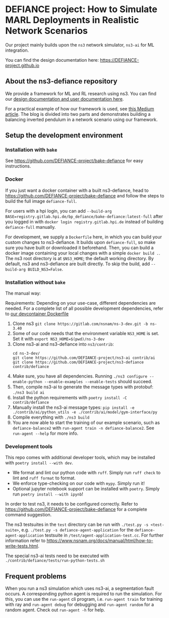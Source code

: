 # DEFIANCE project: How to Simulate MARL Deployments in Realistic Network Scenarios

Our project mainly builds upon the `ns3` network simulator, `ns3-ai` for ML integration.

You can find the design documentation here: <https://DEFIANCE-project.github.io>

## About the ns3-defiance repository

We provide a framework for ML and RL research using ns3.
You can find our [design documentation and user documentation here](https://DEFIANCE-project.github.io).

For a practical example of how our framework is used, see [this Medium article](https://medium.com/@oliver.zimmermann/reinforcement-learning-in-ns3-part-1-698b9c30c0cd). The blog is divided into two parts and demonstrates building a balancing inverted pendulum in a network scenario using our framework.

## Setup the development environment

### Installation with `bake`

See <https://github.com/DEFIANCE-project/bake-defiance> for easy instructions.

### Docker

If you just want a docker container with a built ns3-defiance, head to <https://github.com/DEFIANCE-project/bake-defiance> and follow the steps to build the full image `defiance-full`.

For users with a hpi login, you can add `--build-arg BASE=registry.gitlab.hpi.de/bp_defiance/bake-defiance:latest-full`
after you logged in with `docker login registry.gitlab.hpi.de` instead of building `defiance-full` manually.

For development, we supply a `Dockerfile` here, in which you can build your custom changes to ns3-defiance. It builds upon `defiance-full`, so make sure you have built or downloaded it beforehand.
Then, you can build a docker image containing your local changes with a simple `docker build .`.
The ns3 root directory is at `$NS3_HOME`; the default working directory.
By default, ns3 and ns3-defiance are built directly. To skip the build, add `--build-arg BUILD_NS3=False`.

### Installation without `bake`

The manual way:

Requirements: Depending on your use-case, different dependencies are needed. For a complete list of all possible
development dependencies, refer
to [our devcontainer Dockerfile](https://github.com/DEFIANCE-project/bake-defiance/blob/main/.devcontainer/Dockerfile#L9)

1. Clone ns3 `git clone https://gitlab.com/nsnam/ns-3-dev.git -b ns-3.40`
2. Some of our code needs that the environment variable `NS3_HOME` is set. Set it with `export NS3_HOME=$(pwd)/ns-3-dev`
3. Clone ns3-ai and ns3-defiance into `ns3/contrib`:
    ```shell-c
   cd ns-3-dev/
   git clone https://github.com/DEFIANCE-project/ns3-ai contrib/ai
   git clone https://github.com/DEFIANCE-project/ns3-defiance contrib/defiance
    ```
4. Make sure, you have all dependencies. Running `./ns3 configure --enable-python --enable-examples --enable-tests`
   should succeed.
5. Then, compile ns3-ai to generate the message types with protobuf: `./ns3 build ai`
6. Install the python requirements with `poetry install -C contrib/defiance`
7. Manually install the ns3-ai message
   types: `pip install -e ./contrib/ai/python_utils -e ./contrib/ai/model/gym-interface/py`
8. Compile everything with `./ns3 build`
9. You are now able to start the training of our example scenario, such as `defiance-balance2`
   with `run-agent train -n defiance-balance2`. See `run-agent --help` for more info.

### Development tools

This repo comes with additional developer tools, which may be installed with `poetry install --with dev`.

- We format and lint our python code with `ruff`. Simply run `ruff check` to lint and `ruff format` to format.
- We enforce type-checking on our code with `mypy`. Simply run it!
- Optional jupyter notebook support can be installed with `poetry`. Simply run `poetry install --with ipynb`!

In order to test ns3, it needs to be configured correctly. Refer to <https://github.com/DEFIANCE-project/bake-defiance>
for a complete command suggestion.

The ns3 testsuites in the `test` directory can be run with `./test.py -s <test-suite>`,
e.g. `./test.py -s defiance-agent-application` for the `defiance-agent-application` testsuite
in `/test/agent-application-test.cc`. For
further information refer to <https://www.nsnam.org/docs/manual/html/how-to-write-tests.html>.

The special ns3-ai tests need to be executed with `./contrib/defiance/tests/run-python-tests.sh`

## Frequent problems

When you run a ns3 simulation which uses ns3-ai, a segmentation fault occurs. A corresponding python agent is required
to run the simulation. For this, you can use the `run-agent` cli program, i.e. `run-agent train` for training with ray
and `run-agent debug` for debugging and `run-agent random` for a random agent. Check out `run-agent -h` for help.
